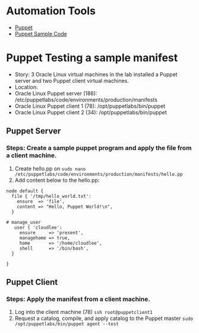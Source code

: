 # Automation Tools 
- [Puppet](https://github.com/dial2vincent/lab/blob/master/content/puppet.md)
- [Puppet Sample Code](https://github.com/dial2vincent/lab/blob/master/content/puppet-sample-code.md)

# Puppet Testing a sample manifest
- Story: 3 Oracle Linux virtual machines in the lab installed a Puppet server and two Puppet client virtual machines.
- Location: 
- Oracle Linux Puppet server (188): /etc/puppetlabs/code/environments/production/manifests
- Oracle Linux Puppet client 1 (78): /opt/puppetlabs/bin/puppet
- Oracle Linux Puppet client 2 (34): /opt/puppetlabs/bin/puppet

## Puppet Server 

### Steps: Create a sample puppet program and apply the file from a client machine.
 1. Create hello.pp on 
  `sudo nano  /etc/puppetlabs/code/environments/production/manifests/hello.pp`
 2. Add content below to the hello.pp:
~~~
node default {
  file { '/tmp/hello_world.txt':
    ensure  => 'file',
    content => "Hello, Puppet World!\n",
  }

# manage_user
   user { 'cloudlee':
     ensure     => 'present',
     managehome => true,
     home       => '/home/cloudlee',
     shell      => '/bin/bash',
  }

}
~~~

## Puppet Client
### Steps: Apply the manifest from a client machine.
 1. Log into the client machine (78) 
  `ssh root@puppetclient1`
 2. Request a catalog, compile, and apply catalog to the Puppet master
  `sudo /opt/puppetlabs/bin/puppet agent --test`
